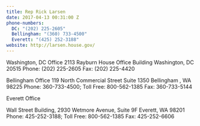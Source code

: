 ```yaml
---
title: Rep Rick Larsen
date: 2017-04-13 00:31:00 Z
phone-numbers:
  DC: "(202) 225-2605"
  Bellingham: "(360) 733-4500"
  Everett: "(425) 252-3188"
website: http://larsen.house.gov/
---
```


Washington, DC Office
2113 Rayburn House Office Building
Washington, DC 20515
Phone: (202) 225-2605
Fax: (202) 225-4420

Bellingham Office
119 North Commercial Street Suite 1350
Bellingham , WA 98225
Phone: 360-733-4500; Toll Free: 800-562-1385
Fax: 360-733-5144

Everett Office

Wall Street Building, 2930 Wetmore Avenue, Suite 9F
Everett, WA 98201
Phone: 425-252-3188; Toll Free: 800-562-1385
Fax: 425-252-6606
